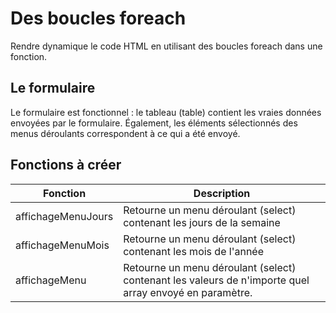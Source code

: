 Des boucles foreach
===================
Rendre dynamique le code HTML en utilisant des boucles foreach dans une fonction.

Le formulaire
-------------
Le formulaire est fonctionnel : le tableau (table) contient les vraies données envoyées par le formulaire. Également, les éléments sélectionnés des menus déroulants correspondent à ce qui a été envoyé.

Fonctions à créer
-----------------

| Fonction         | Description
|------------------|------------
|affichageMenuJours|Retourne un menu déroulant (select) contenant les jours de la semaine
|affichageMenuMois |Retourne un menu déroulant (select) contenant les mois de l'année
|affichageMenu     |Retourne un menu déroulant (select) contenant les valeurs de n'importe quel array envoyé en paramètre.
